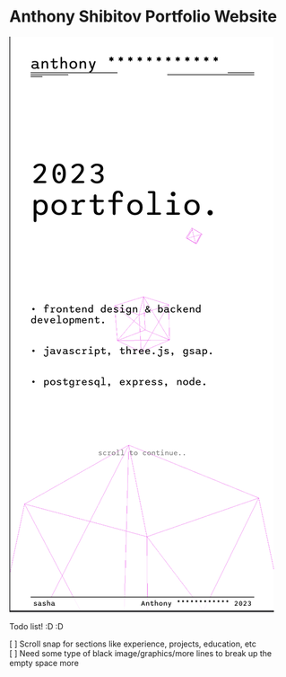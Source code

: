 # Anthony Shibitov Portfolio Website

![Image of the website as viewed on a mobile device](screenshot.png)

Todo list! :D :D

[ ] Scroll snap for sections like experience, projects, education, etc  
[ ] Need some type of black image/graphics/more lines to break up the empty space more